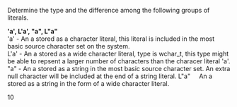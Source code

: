 Determine the type and the difference among the following groups of literals. 

**'a', L'a', "a", L"a"**  
'a' - An a stored as a character literal, this literal is included in the most basic source character set on the system.  
L'a' - An a stored as a wide character literal, type is wchar_t, this type might be able to repsent a larger number of characters than the characer literal 'a'.  
"a" - An a stored as a string in the most basic source character set. An extra null character will be included at the end of a string literal. 
L"a" &nbsp;&nbsp;&nbsp; An a stored as a string in the form of a wide character literal.  

10
